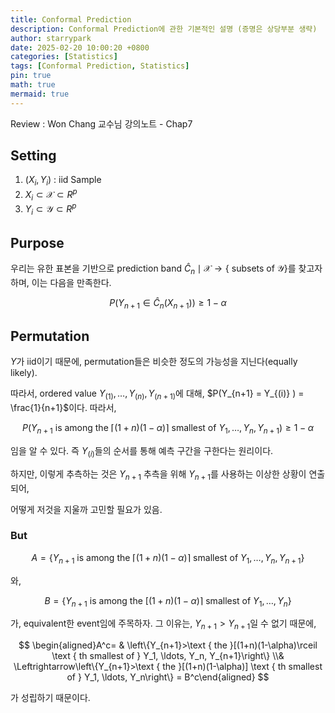 ```yaml
---
title: Conformal Prediction
description: Conformal Prediction에 관한 기본적인 설명 (증명은 상당부분 생략)
author: starrypark
date: 2025-02-20 10:00:20 +0800
categories: [Statistics]
tags: [Conformal Prediction, Statistics]
pin: true
math: true
mermaid: true
---
```


Review : Won Chang 교수님 강의노트 - Chap7

## Setting

1. $`(X_i, Y_i)`$ : iid Sample
2. $`X_i \subset \mathscr{X} \subset R^p`$
3. $`Y_i \subset \mathscr{Y} \subset R^p`$

## Purpose

우리는 유한 표본을 기반으로 prediction band $`\hat{C}_n \mid \mathcal{X} \rightarrow\{`$ subsets of $`\mathcal{Y}\}`$를 찾고자 하며, 이는 다음을 만족한다.

$$
P\left(Y_{n+1} \in \hat{C}_n\left(X_{n+1}\right)\right) \geq 1-\alpha
$$

## Permutation

$`Y`$가 iid이기 때문에, permutation들은 비슷한 정도의 가능성을 지닌다(equally likely).

따라서, ordered value $`Y_{(1)}, \ldots, Y_{(n)}, Y_{(n+1)}`$에 대해, $`P(Y_{n+1} = Y_{(i)} ) = \frac{1}{n+1}`$이다. 따라서,

$$
P\left(Y_{n+1} \text { is among the }\lceil(1+n)(1-\alpha)\rceil \text { smallest of } Y_{1}, \ldots, Y_{n}, Y_{n+1}\right) \geq 1-\alpha
$$

임을 알 수 있다. 즉 $Y_(i)$들의 순서를 통해 예측 구간을 구한다는 원리이다.

하지만, 이렇게 추측하는 것은 $`Y_{n+1}`$ 추측을 위해 $`Y_{n+1}`$를 사용하는 이상한 상황이 연출되어,

어떻게 저것을 지울까 고민할 필요가 있음.

### But

$$
A=\left\{Y_{n+1} \text { is among the }\lceil(1+n)(1-\alpha)\rceil \text { smallest of } Y_1, \ldots, Y_n, Y_{n+1}\right\}
$$

와,

$$
B=\left\{Y_{n+1} \text { is among the }[(1+n)(1-\alpha)\rceil \text { smallest of } Y_1, \ldots, Y_n\right\}
$$

가, equivalent한 event임에 주목하자. 그 이유는, $`Y_{n+1} > Y_{n+1}`$일 수 없기 때문에,

$$
\begin{aligned}A^c= & \left\{Y_{n+1}>\text { the }[(1+n)(1-\alpha)\rceil \text { th smallest of } Y_1, \ldots, Y_n, Y_{n+1}\right\} \\& \Leftrightarrow\left\{Y_{n+1}>\text { the }[(1+n)(1-\alpha)] \text { th smallest of } Y_1, \ldots, Y_n\right\} = B^c\end{aligned} 
$$

가 성립하기 때문이다. 
